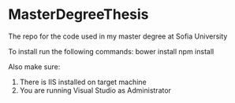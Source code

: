 # MasterDegreeThesis

The repo for the code used in my master degree at Sofia University

To install run the following commands:
bower install
npm install

Also make sure:
1. There is IIS installed on target machine
2. You are running Visual Studio as Administrator